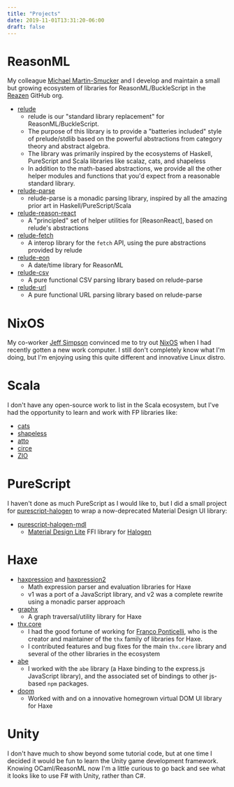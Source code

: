 ```yaml
---
title: "Projects"
date: 2019-11-01T13:31:20-06:00
draft: false
---
```


# ReasonML

My colleague [Michael Martin-Smucker](https://github.com/mlms13) and I develop and
maintain a small but growing ecosystem of libraries for ReasonML/BuckleScript
in the [Reazen](https://github.com/reazen) GitHub org.

- [relude](https://github.com/reazen/relude)
  - relude is our "standard library replacement" for ReasonML/BuckleScript.
  - The purpose of this library is to provide a "batteries included" style of
    prelude/stdlib based on the powerful abstractions from category theory and abstract algebra.
  - The library was primarily inspired by the ecosystems of Haskell,
    PureScript and Scala libraries like scalaz, cats, and shapeless
  - In addition to the math-based abstractions, we provide all the other
    helper modules and functions that you'd expect from a reasonable standard
    library.
- [relude-parse](https://github.com/reazen/relude-parse)
  - relude-parse is a monadic parsing library, inspired by all the amazing prior art
    in Haskell/PureScript/Scala
- [relude-reason-react](https://github.com/reazen/relude-reason-react)
  - A "principled" set of helper utilities for [ReasonReact], based on relude's abstractions
- [relude-fetch](https://github.com/reazen/relude-fetch)
  - A interop library for the `fetch` API, using the pure abstractions provided by relude
- [relude-eon](https://github.com/reazen/relude-eon)
  - A date/time library for ReasonML
- [relude-csv](https://github.com/reazen/relude-csv)
  - A pure functional CSV parsing library based on relude-parse
- [relude-url](https://github.com/reazen/relude-url)
  - A pure functional URL parsing library based on relude-parse

# NixOS

My co-worker [Jeff Simpson](https://github.com/fooblahblah) convinced me to
try out [NixOS](https://nixos.org) when I had recently gotten a new work
computer. I still don't completely know what I'm doing, but I'm enjoying
using this quite different and innovative Linux distro.

# Scala

I don't have any open-source work to list in the Scala ecosystem, but I've
had the opportunity to learn and work with FP libraries like:

- [cats](https://typelevel.org/cats/)
- [shapeless](https://github.com/milessabin/shapeless)
- [atto](https://tpolecat.github.io/atto)
- [circe](https://circe.github.io/circe)
- [ZIO](https://zio.dev)

# PureScript

I haven't done as much PureScript as I would like to, but I did a small
project for
[purescript-halogen](https://github.com/slamdata/purescript-halogen) to wrap
a now-deprecated Material Design UI library:

- [purescript-halogen-mdl](https://github.com/andywhite37/purescript-halogen-mdl)
  - [Material Design Lite](https://getmdl.io) FFI library for
    [Halogen](https://github.com/slamdata/purescript-halogen)

# Haxe

- [haxpression](https://github.com/andywhite37/haxpression) and [haxpression2](https://github.com/andywhite37/haxpression2)
  - Math expression parser and evaluation libraries for Haxe
  - v1 was a port of a JavaScript library, and v2 was a complete rewrite using a monadic parser approach
- [graphx](https://github.com/andywhite37/graphx)
  - A graph traversal/utility library for Haxe
- [thx.core](https://github.com/fponticelli/thx.core)
  - I had the good fortune of working for [Franco Ponticelli](https://github.com/fponticelli), who
    is the creator and maintainer of the `thx` family of libraries for Haxe.
  - I contributed features and bug fixes for the main `thx.core` library and several
    of the other libraries in the ecosystem
- [abe](https://github.com/abedev/abe)
  - I worked with the `abe` library (a Haxe binding to the express.js JavaScript library), and
    the associated set of bindings to other js-based `npm` packages.
- [doom](https://github.com/fponticelli/doom)
  - Worked with and on a innovative homegrown virtual DOM UI library for Haxe

# Unity

I don't have much to show beyond some tutorial code, but at one time I
decided it would be fun to learn the Unity game development framework.
Knowing OCaml/ReasonML now I'm a little curious to go back and see what it
looks like to use F# with Unity, rather than C#.